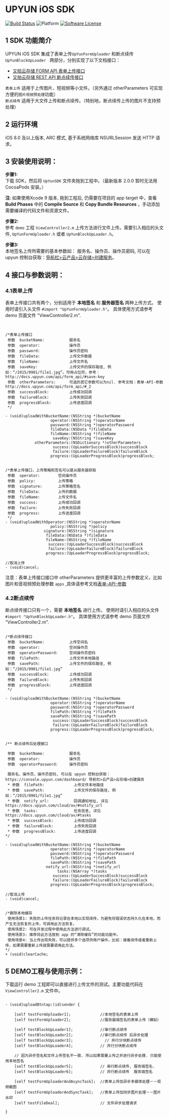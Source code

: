 # UPYUN iOS SDK
[![Build Status](https://travis-ci.org/upyun/ios-sdk.svg?branch=master)](https://travis-ci.org/upyun/ios-sdk)
![Platform](http://img.shields.io/cocoapods/p/UPYUN.svg)
[![Software License](https://img.shields.io/badge/license-MIT-brightgreen.svg)](License.md)



## 1 SDK 功能简介

UPYUN iOS SDK 集成了表单上传``` UpYunFormUploader ```  和断点续传  ``` UpYunBlockUpLoader```   两部分，分别实现了以下文档接口：    
- [又拍云存储 FORM API 表单上传接口](http://docs.upyun.com/api/form_api/)        
- [又拍云存储 REST API 断点续传接口](http://docs.upyun.com/api/rest_api/#_3)



```表单上传```  适用于上传图片、短视频等小文件。（另外通过 otherParameters 可实现方便的```图片视频预处理```功能）			
```断点续传```  适用于大文件上传和断点续传。（特别地，断点续传上传的图片不支持预处理）


## 2 运行环境
iOS 8.0 及以上版本, ARC 模式, 基于系统网络库 NSURLSession 发送 HTTP 请求。
 
## 3 安装使用说明：
 **步骤1:**    
 下载 SDK，然后将 `UpYunSDK` 文件夹拖到工程中。（最新版本 2.0.0 暂时无法用 CocoaPods 安装。）
 
 __注__: 如果使用Xcode 9 版本, 拖到工程后, 仍需要在项目的 app target 中，查看 **Build Phases** 中的 **Compile Source** 和 **Copy Bundle Resources** ，手动添加需要编译的代码文件和资源文件。

 **步骤2:**     
 参考 ```demo``` 工程 ```ViewController2.m``` 上传方法进行文件上传。需要引入相应的头文件, ``` UpYunFormUploader.h ``` 或者 ``` UpYunBlockUpLoader.h ```。
 
	

**步骤3:**   
本地签名上传所需要的基本参数如： 
服务名、操作员、操作员密码, 可以在 upyun 控制台获取：[导航栏>云产品>云存储>创建服务](https://console.upyun.com/dashboard/)。		
 


## 4 接口与参数说明： 


### 4.1表单上传

表单上传接口共有两个，分别适用于 __本地签名__ 和 __服务器签名__ 两种上传方式。
使用时请引入头文件 ```#import "UpYunFormUploader.h"```。 具体使用方式请参考 demo 页面文件 "ViewController2.m".



```					


/*表单上传接口
 参数  bucketName:           服务名
 参数  operator:             操作员
 参数  password:             操作员密码
 参数  fileData:             上传文件数据
 参数  fileName:             上传文件名
 参数  saveKey:              上传文件的保存路径, 例如：“/2015/0901/file1.jpg”。可用占位符，参考：http://docs.upyun.com/api/form_api/#save-key
 参数  otherParameters:      可选的其它参数可以为nil. 参考文档：表单-API-参数http://docs.upyun.com/api/form_api/#_2
 参数  successBlock:         上传成功回调
 参数  failureBlock:         上传失败回调
 参数  progressBlock:        上传进度回调
 */

- (void)uploadWithBucketName:(NSString *)bucketName
                    operator:(NSString *)operatorName
                    password:(NSString *)operatorPassword
                    fileData:(NSData *)fileData
                    fileName:(NSString *)fileName
                     saveKey:(NSString *)saveKey
             otherParameters:(NSDictionary *)otherParameters
                     success:(UpLoaderSuccessBlock)successBlock
                     failure:(UpLoaderFailureBlock)failureBlock
                    progress:(UpLoaderProgressBlock)progressBlock;


/*表单上传接口，上传策略和签名可以是从服务器获取
 参数  operator:        空间操作员
 参数  policy:          上传策略
 参数  signature:       上传策略签名
 参数  fileData:        上传的数据
 参数  fileName:        上传文件名
 参数  success:         上传成功回调
 参数  failure:         上传失败回调
 参数  progress:        上传进度回调
 */
- (void)uploadWithOperator:(NSString *)operatorName
                    policy:(NSString *)policy
                 signature:(NSString *)signature
                  fileData:(NSData *)fileData
                  fileName:(NSString *)fileName
                   success:(UpLoaderSuccessBlock)successBlock
                   failure:(UpLoaderFailureBlock)failureBlock
                  progress:(UpLoaderProgressBlock)progressBlock;

//取消上传
- (void)cancel;

```					

注意：表单上传接口接口中 otherParameters 提供更丰富的上传参数定义，比如图片和音视频预处理参数 ```apps``` ,具体请参考文档[表单-API-参数](http://docs.upyun.com/api/form_api/#_2)


### 4.2断点续传

断点续传接口只有一个，需要 __本地签名__ 进行上传。
使用时请引入相应的头文件 ```#import "UpYunBlockUpLoader.h"```。 具体使用方式请参考 demo 页面文件 "ViewController2.m".


```  				

/*断点续传接口
 参数  bucketName:           上传空间名
 参数  operator:             空间操作员
 参数  operatorPassword:     空间操作员密码
 参数  filePath:             上传文件本地路径
 参数  savePath:             上传文件的保存路径, 例如：“/2015/0901/file1.jpg”
 参数  successBlock:         上传成功回调
 参数  failureBlock:         上传失败回调
 参数  progressBlock:        上传进度回调
 */

- (void)uploadWithBucketName:(NSString *)bucketName
                    operator:(NSString *)operatorName
                    password:(NSString *)operatorPassword
                    filePath:(NSString *)filePath
                    savePath:(NSString *)savePath
                     success:(UpLoaderSuccessBlock)successBlock
                     failure:(UpLoaderFailureBlock)failureBlock
                    progress:(UpLoaderProgressBlock)progressBlock;
                    
                   
/** 断点续传后处理接口
 
 参数  bucketName:           服务名
 参数  operator:             操作员
 参数  operatorPassword:     操作员密码
 
 服务名、操作员、操作员密码, 可以在 upyun 控制台获取：https://console.upyun.com/dashboard/ 导航栏>云产品>云存储>创建服务
 * 参数  filePath:             上传文件本地路径
 * 参数  savePath:             上传文件的保存路径, 例如：“/2015/0901/file1.jpg”
 * 参数  notify_url:           回调通知地址, 详见 https://docs.upyun.com/cloud/av/#notify_url
 * 参数  tasks:                任务信息, 详见 https://docs.upyun.com/cloud/av/#tasks
 * 参数  successBlock:         上传成功回调
 * 参数  failureBlock:         上传失败回调
 * 参数  progressBlock:        上传进度回调
*/

- (void)uploadWithBucketName:(NSString *)bucketName
                    operator:(NSString *)operatorName
                    password:(NSString *)operatorPassword
                    filePath:(NSString *)filePath
                    savePath:(NSString *)savePath
                  notify_url:(NSString *)notify_url
                       tasks:(NSArray *)tasks
                     success:(UpLoaderSuccessBlock)successBlock
                     failure:(UpLoaderFailureBlock)failureBlock
                    progress:(UpLoaderProgressBlock)progressBlock;
                    
//取消上传
- (void)cancel;


/*删除本地缓存
 使用场景1: 失败的上传任务将记录在本地以实现续传，为避免将错误状态持久化在本地，而产生无法恢复的上传，可调用此方法恢复。
 使用场景2: 可在开发过程中使用此方法进行调试。
 使用场景3: 推荐将此方法放到 app 的“清除缓存”的功能功能中。
 使用场景4: 当上传出现失败，可以提供多个选项供用户操作，比如：接着续传或者重新上传，如果需要重新上传就需要调用此方法。
*/
+ (void)clearCache;

``` 				

 
## 5 DEMO工程与使用示例： 

下载运行 demo 工程即可以直接进行上传文件的测试。主要功能代码在 ```ViewController2.m``` 文件中。

```  

- (void)uploadBtntap:(id)sender {
    
    [self testFormUploader1];             //本地签名的表单上传
    [self testFormUploader2];             //服务器端签名的表单上传（模拟）

    [self testBlockUpLoader1];            //串行断点续传
    [self testBlockUpLoader2];            //串行断点续传 后异步处理
    [self testBlockUpLoader3];              // 并行分块断点续传
    [self testBlockUpLoader4];            // 并行分块断点续传

    // 因为异步签名和文件上传签名不一致. 所以如果需要上传之并进行异步处理. 只能使用本地签名
    [self testBlockUpLoader5];            // 串行断点续传, 服务端签名.
    [self testBlockUpLoader6];            // 并行断点续传  服务端签名

    [self testFormUploaderAndAsyncTask];  //表单上传加异步多媒体处理－－视频截图
    [self testFormUploaderAndSyncTask];   //表单上传加同步图片处理－－图片水印
    [self testFileDeal];                  // 文件异步处理请求

}

```  





 
    
    
 
 
 



